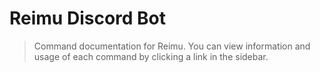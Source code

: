 # Reimu Discord Bot

> Command documentation for Reimu. You can view information and usage of each command by clicking a link in the sidebar.
